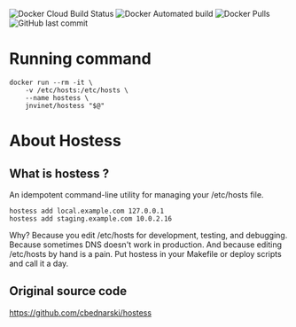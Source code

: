 ![Docker Cloud Build Status](https://img.shields.io/docker/cloud/build/jnvinet/hostess?logo=docker) ![Docker Automated build](https://img.shields.io/docker/automated/jnvinet/hostess?logo=docker) ![Docker Pulls](https://img.shields.io/docker/pulls/jnvinet/hostess?logo=docker) ![GitHub last commit](https://img.shields.io/github/last-commit/julienvinet/dockerfiles?logo=github) 

# Running command

```
docker run --rm -it \
    -v /etc/hosts:/etc/hosts \
    --name hostess \
    jnvinet/hostess "$@"
```

# About Hostess

## What is hostess ?
An idempotent command-line utility for managing your /etc/hosts file.

```
hostess add local.example.com 127.0.0.1
hostess add staging.example.com 10.0.2.16
```

Why? Because you edit /etc/hosts for development, testing, and debugging. Because sometimes DNS doesn't work in production. And because editing /etc/hosts by hand is a pain. Put hostess in your Makefile or deploy scripts and call it a day.

## Original source code
https://github.com/cbednarski/hostess